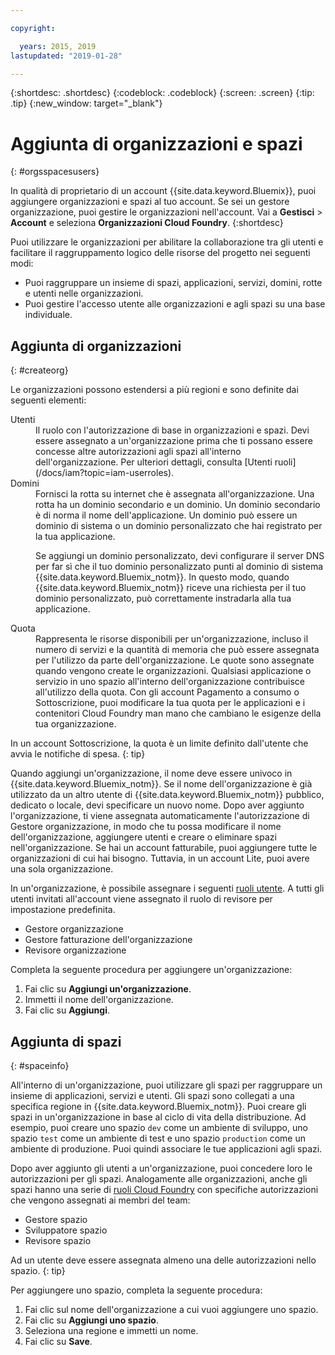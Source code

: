 ```yaml
---

copyright:

  years: 2015, 2019
lastupdated: "2019-01-28"

---
```


{:shortdesc: .shortdesc}
{:codeblock: .codeblock}
{:screen: .screen}
{:tip: .tip}
{:new_window: target="_blank"}

# Aggiunta di organizzazioni e spazi
{: #orgsspacesusers}

In qualità di proprietario di un account {{site.data.keyword.Bluemix}}, puoi aggiungere organizzazioni e spazi al tuo account. Se sei un gestore organizzazione, puoi gestire le organizzazioni nell'account. Vai a **Gestisci** > **Account** e seleziona **Organizzazioni Cloud Foundry**.
{:shortdesc}

Puoi utilizzare le organizzazioni per abilitare la collaborazione tra gli utenti e facilitare il raggruppamento logico delle risorse del progetto nei seguenti modi:

   * Puoi raggruppare un insieme di spazi, applicazioni, servizi, domini, rotte e utenti nelle organizzazioni.
   * Puoi gestire l'accesso utente alle organizzazioni e agli spazi su una base individuale.

## Aggiunta di organizzazioni
{: #createorg}

Le organizzazioni possono estendersi a più regioni e sono definite dai seguenti elementi:

<dl>
<dt>Utenti</dt>
<dd>Il ruolo con l'autorizzazione di base in organizzazioni e spazi. Devi essere assegnato
a un'organizzazione prima che ti possano essere concesse altre autorizzazioni agli
spazi all'interno dell'organizzazione. Per ulteriori dettagli, consulta [Utenti ruoli](/docs/iam?topic=iam-userroles).</dd>
<dt>Domini</dt>
<dd>Fornisci la rotta su internet che è assegnata all'organizzazione. Una rotta ha un dominio secondario e un dominio. Un dominio secondario è di norma il nome dell'applicazione. Un dominio può essere un dominio di sistema o un dominio personalizzato che hai registrato per la tua applicazione.<br/>
<p>Se aggiungi un dominio personalizzato, devi configurare il server DNS per far sì che il tuo dominio personalizzato punti al dominio di sistema {{site.data.keyword.Bluemix_notm}}. In questo modo, quando {{site.data.keyword.Bluemix_notm}} riceve una richiesta per il tuo dominio personalizzato, può correttamente instradarla alla tua applicazione.</p></dd>
<dt>Quota</dt>
<dd>Rappresenta le risorse disponibili per un'organizzazione, incluso il numero di servizi e la quantità di memoria che può essere assegnata per l'utilizzo da parte dell'organizzazione. Le quote sono assegnate quando vengono create le organizzazioni. Qualsiasi applicazione o servizio in uno spazio all'interno dell'organizzazione contribuisce all'utilizzo della quota. Con gli account Pagamento a consumo o Sottoscrizione, puoi modificare la tua quota per le applicazioni e i contenitori Cloud Foundry man mano che cambiano le esigenze della tua organizzazione.</dd>
</dl>

In un account Sottoscrizione, la quota è un limite definito dall'utente che avvia le notifiche di spesa.
{: tip}

Quando aggiungi un'organizzazione, il nome deve essere univoco in {{site.data.keyword.Bluemix_notm}}. Se il nome dell'organizzazione è già utilizzato da un altro utente di {{site.data.keyword.Bluemix_notm}} pubblico, dedicato o locale, devi specificare un nuovo nome. Dopo aver aggiunto l'organizzazione, ti viene assegnata automaticamente l'autorizzazione di Gestore organizzazione, in modo che tu possa modificare il nome dell'organizzazione, aggiungere utenti e creare o eliminare spazi nell'organizzazione. Se hai un account fatturabile, puoi aggiungere tutte le organizzazioni di cui hai bisogno. Tuttavia, in un account Lite, puoi avere una sola organizzazione.

In un'organizzazione, è possibile assegnare i seguenti [ruoli utente](/docs/iam?topic=iam-userroles). A tutti gli utenti invitati all'account viene assegnato il ruolo di revisore per impostazione predefinita.

   * Gestore organizzazione
   * Gestore fatturazione dell'organizzazione
   * Revisore organizzazione

Completa la seguente procedura per aggiungere un'organizzazione:

  1. Fai clic su **Aggiungi un'organizzazione**.
  2. Immetti il nome dell'organizzazione.  
  3. Fai clic su **Aggiungi**.

<!-- Add info on Manage infrastructure option under a space -->

## Aggiunta di spazi
{: #spaceinfo}

All'interno di un'organizzazione, puoi utilizzare gli spazi per raggruppare un insieme di applicazioni, servizi e utenti. Gli spazi sono collegati a una specifica
regione in {{site.data.keyword.Bluemix_notm}}. Puoi creare gli spazi in un'organizzazione in base al ciclo di vita della distribuzione. Ad esempio, puoi creare uno spazio `dev` come un ambiente di sviluppo,
uno spazio `test` come un ambiente di test e uno
spazio `production` come un ambiente di produzione. Puoi quindi associare
le tue applicazioni agli spazi.

Dopo aver aggiunto gli utenti a un'organizzazione, puoi concedere loro le autorizzazioni per gli spazi. Analogamente alle organizzazioni, anche gli spazi hanno una serie di [ruoli Cloud Foundry](/docs/iam?topic=iam-cfroles) con specifiche autorizzazioni che vengono assegnati ai membri del team:

  * Gestore spazio
  * Sviluppatore spazio
  * Revisore spazio

Ad un utente deve essere assegnata almeno una delle autorizzazioni nello spazio.
{: tip}

Per aggiungere uno spazio, completa la seguente procedura:

  1. Fai clic sul nome dell'organizzazione a cui vuoi aggiungere uno spazio.
  2. Fai clic su **Aggiungi uno spazio**.
  3. Seleziona una regione e immetti un nome.
  4. Fai clic su **Save**.
